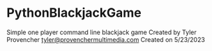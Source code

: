 # PythonBlackjackGame
Simple one player command line blackjack game
Created by Tyler Provencher tyler@provenchermultimedia.com
Created on 5/23/2023
